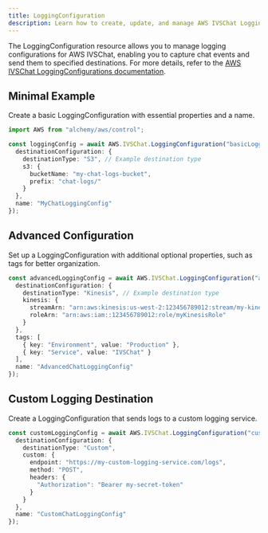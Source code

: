 ```yaml
---
title: LoggingConfiguration
description: Learn how to create, update, and manage AWS IVSChat LoggingConfigurations using Alchemy Cloud Control.
---
```



The LoggingConfiguration resource allows you to manage logging configurations for AWS IVSChat, enabling you to capture chat events and send them to specified destinations. For more details, refer to the [AWS IVSChat LoggingConfigurations documentation](https://docs.aws.amazon.com/ivschat/latest/userguide/).

## Minimal Example

Create a basic LoggingConfiguration with essential properties and a name.

```ts
import AWS from "alchemy/aws/control";

const loggingConfig = await AWS.IVSChat.LoggingConfiguration("basicLoggingConfig", {
  destinationConfiguration: {
    destinationType: "S3", // Example destination type
    s3: {
      bucketName: "my-chat-logs-bucket",
      prefix: "chat-logs/"
    }
  },
  name: "MyChatLoggingConfig"
});
```

## Advanced Configuration

Set up a LoggingConfiguration with additional optional properties, such as tags for better organization.

```ts
const advancedLoggingConfig = await AWS.IVSChat.LoggingConfiguration("advancedLoggingConfig", {
  destinationConfiguration: {
    destinationType: "Kinesis", // Example destination type
    kinesis: {
      streamArn: "arn:aws:kinesis:us-west-2:123456789012:stream/my-kinesis-stream",
      roleArn: "arn:aws:iam::123456789012:role/myKinesisRole"
    }
  },
  tags: [
    { key: "Environment", value: "Production" },
    { key: "Service", value: "IVSChat" }
  ],
  name: "AdvancedChatLoggingConfig"
});
```

## Custom Logging Destination

Create a LoggingConfiguration that sends logs to a custom logging service.

```ts
const customLoggingConfig = await AWS.IVSChat.LoggingConfiguration("customLoggingConfig", {
  destinationConfiguration: {
    destinationType: "Custom",
    custom: {
      endpoint: "https://my-custom-logging-service.com/logs",
      method: "POST",
      headers: {
        "Authorization": "Bearer my-secret-token"
      }
    }
  },
  name: "CustomChatLoggingConfig"
});
```
